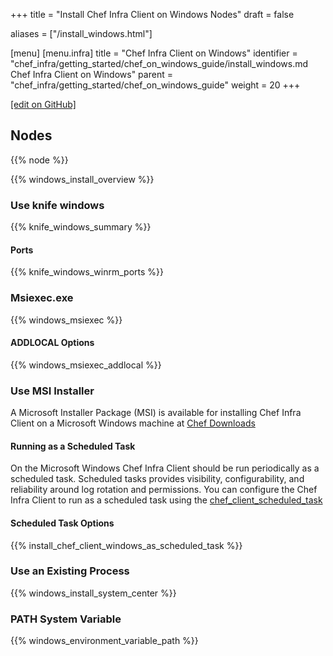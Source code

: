 +++
title = "Install Chef Infra Client on Windows Nodes"
draft = false

aliases = ["/install_windows.html"]

[menu]
  [menu.infra]
    title = "Chef Infra Client on Windows"
    identifier = "chef_infra/getting_started/chef_on_windows_guide/install_windows.md Chef Infra Client on Windows"
    parent = "chef_infra/getting_started/chef_on_windows_guide"
    weight = 20
+++

[\[edit on GitHub\]](https://github.com/chef/chef-web-docs/blob/master/content/install_windows.md)

## Nodes

{{% node %}}

{{% windows_install_overview %}}

### Use knife windows

{{% knife_windows_summary %}}

#### Ports

{{% knife_windows_winrm_ports %}}

### Msiexec.exe

{{% windows_msiexec %}}

#### ADDLOCAL Options

{{% windows_msiexec_addlocal %}}

### Use MSI Installer

A Microsoft Installer Package (MSI) is available for installing Chef Infra Client on a Microsoft Windows machine at [Chef Downloads](https://downloads.chef.io/products/infra-client?os=windows)

#### Running as a Scheduled Task

On the Microsoft Windows Chef Infra Client should be run periodically as a scheduled task. Scheduled tasks provides visibility, configurability, and reliability around log rotation and permissions. You can configure the Chef Infra Client to run as a scheduled task using the [chef_client_scheduled_task](/resources/chef_client_scheduled_task/)

#### Scheduled Task Options

{{% install_chef_client_windows_as_scheduled_task %}}

### Use an Existing Process

{{% windows_install_system_center %}}

### PATH System Variable

{{% windows_environment_variable_path %}}
